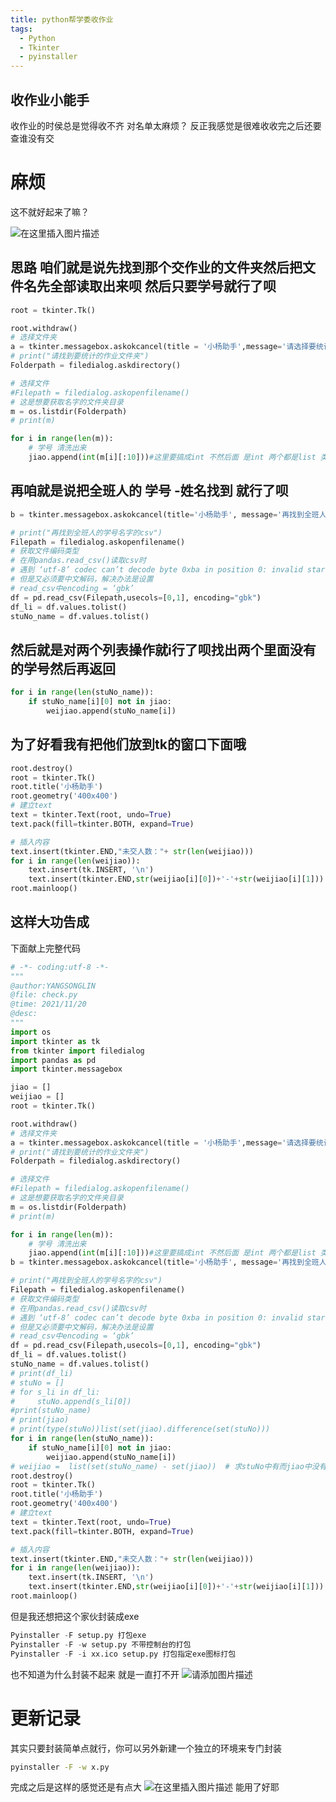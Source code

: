 ```yaml
---
title: python帮学委收作业
tags: 
  - Python
  - Tkinter
  - pyinstaller
---
```


## 收作业小能手
收作业的时侯总是觉得收不齐 对名单太麻烦？
反正我感觉是很难收收完之后还要查谁没有交   

# 麻烦

这不就好起来了嘛？

![在这里插入图片描述](https://cdn.jsdelivr.net/gh/YangSongL1n/img_bed/92ce24b4c48e428ca569946e28feeb4a.png)


## 思路 咱们就是说先找到那个交作业的文件夹然后把文件名先全部读取出来呗 然后只要学号就行了呗

```python
root = tkinter.Tk()

root.withdraw()
# 选择文件夹
a = tkinter.messagebox.askokcancel(title = '小杨助手',message='请选择要统计未交人作业的文件夹')
# print("请找到要统计的作业文件夹")
Folderpath = filedialog.askdirectory()

# 选择文件
#Filepath = filedialog.askopenfilename()
# 这是想要获取名字的文件夹目录
m = os.listdir(Folderpath)
# print(m)

for i in range(len(m)):
    # 学号 清洗出来
    jiao.append(int(m[i][:10]))#这里要搞成int 不然后面 是int 两个都是list 类型但是就是比较不出来
```

## 再咱就是说把全班人的 学号 -姓名找到 就行了呗

```python
b = tkinter.messagebox.askokcancel(title='小杨助手', message='再找到全班人的学号名字的csv')

# print("再找到全班人的学号名字的csv")
Filepath = filedialog.askopenfilename()
# 获取文件编码类型
# 在用pandas.read_csv()读取csv时
# 遇到 ‘utf-8’ codec can’t decode byte 0xba in position 0: invalid start byte
# 但是又必须要中文解码，解决办法是设置
# read_csv中encoding = ‘gbk’
df = pd.read_csv(Filepath,usecols=[0,1], encoding="gbk")
df_li = df.values.tolist()
stuNo_name = df.values.tolist()
```

## 然后就是对两个列表操作就i行了呗找出两个里面没有的学号然后再返回

```python
for i in range(len(stuNo_name)):
    if stuNo_name[i][0] not in jiao:
        weijiao.append(stuNo_name[i])
```

## 为了好看我有把他们放到tk的窗口下面哦

```python
root.destroy()
root = tkinter.Tk()
root.title('小杨助手')
root.geometry('400x400')
# 建立text
text = tkinter.Text(root, undo=True)
text.pack(fill=tkinter.BOTH, expand=True)

# 插入内容
text.insert(tkinter.END,"未交人数："+ str(len(weijiao)))
for i in range(len(weijiao)):
    text.insert(tk.INSERT, '\n')
    text.insert(tkinter.END,str(weijiao[i][0])+'-'+str(weijiao[i][1]))
root.mainloop()
```


## 这样大功告成
下面献上完整代码

```python
# -*- coding:utf-8 -*-
"""
@author:YANGSONGLIN
@file: check.py
@time: 2021/11/20 
@desc: 
"""
import os
import tkinter as tk
from tkinter import filedialog
import pandas as pd
import tkinter.messagebox

jiao = []
weijiao = []
root = tkinter.Tk()

root.withdraw()
# 选择文件夹
a = tkinter.messagebox.askokcancel(title = '小杨助手',message='请选择要统计未交人作业的文件夹')
# print("请找到要统计的作业文件夹")
Folderpath = filedialog.askdirectory()

# 选择文件
#Filepath = filedialog.askopenfilename()
# 这是想要获取名字的文件夹目录
m = os.listdir(Folderpath)
# print(m)

for i in range(len(m)):
    # 学号 清洗出来
    jiao.append(int(m[i][:10]))#这里要搞成int 不然后面 是int 两个都是list 类型但是就是比较不出来
b = tkinter.messagebox.askokcancel(title='小杨助手', message='再找到全班人的学号名字的csv')

# print("再找到全班人的学号名字的csv")
Filepath = filedialog.askopenfilename()
# 获取文件编码类型
# 在用pandas.read_csv()读取csv时
# 遇到 ‘utf-8’ codec can’t decode byte 0xba in position 0: invalid start byte
# 但是又必须要中文解码，解决办法是设置
# read_csv中encoding = ‘gbk’
df = pd.read_csv(Filepath,usecols=[0,1], encoding="gbk")
df_li = df.values.tolist()
stuNo_name = df.values.tolist()
# print(df_li)
# stuNo = []
# for s_li in df_li:
#     stuNo.append(s_li[0])
#print(stuNo_name)
# print(jiao)
# print(type(stuNo))list(set(jiao).difference(set(stuNo)))
for i in range(len(stuNo_name)):
    if stuNo_name[i][0] not in jiao:
        weijiao.append(stuNo_name[i])
# weijiao =  list(set(stuNo_name) - set(jiao))  # 求stuNo中有而jiao中没有的元素
root.destroy()
root = tkinter.Tk()
root.title('小杨助手')
root.geometry('400x400')
# 建立text
text = tkinter.Text(root, undo=True)
text.pack(fill=tkinter.BOTH, expand=True)

# 插入内容
text.insert(tkinter.END,"未交人数："+ str(len(weijiao)))
for i in range(len(weijiao)):
    text.insert(tk.INSERT, '\n')
    text.insert(tkinter.END,str(weijiao[i][0])+'-'+str(weijiao[i][1]))
root.mainloop()

```
 但是我还想把这个家伙封装成exe

```python
Pyinstaller -F setup.py 打包exe
Pyinstaller -F -w setup.py 不带控制台的打包
Pyinstaller -F -i xx.ico setup.py 打包指定exe图标打包
```
 也不知道为什么封装不起来
 就是一直打不开
![请添加图片描述](https://cdn.jsdelivr.net/gh/YangSongL1n/img_bed/eff03ed1d5c046c0bce5bd9f9d396755.gif)

# 更新记录
其实只要封装简单点就行，你可以另外新建一个独立的环境来专门封装

```bash
pyinstaller -F -w x.py
```
完成之后是这样的感觉还是有点大
![在这里插入图片描述](https://cdn.jsdelivr.net/gh/YangSongL1n/img_bed/64d627e5481f40e7ad48b6dadf896f37.png)
能用了好耶